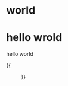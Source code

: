 # world


<!--more-->
# hello wrold 

hello world


<!-- {{<figure src="simple_line_logo.png" title="Lighthouse (figure)" >}} -->
{{<figure src="adi_website_banner.png" title="banner" >}}


